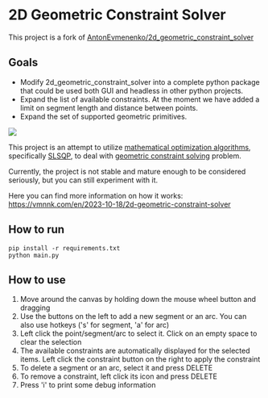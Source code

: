# 2D Geometric Constraint Solver

This project is a fork of [AntonEvmenenko/2d_geometric_constraint_solver](https://github.com/AntonEvmenenko/2d_geometric_constraint_solver)

## Goals
- Modify 2d_geometric_constraint_solver into a complete python package that could be used both GUI and headless in other python projects.
- Expand the list of available constraints. At the moment we have added a limit on segment length and distance between points.
- Expand the set of supported geometric primitives.


![](./screenshots/preview.gif)

This project is an attempt to utilize [mathematical optimization algorithms](https://en.wikipedia.org/wiki/Mathematical_optimization), specifically [SLSQP](https://docs.scipy.org/doc/scipy/reference/optimize.minimize-slsqp.html), to deal with [geometric constraint solving](https://en.wikipedia.org/wiki/Geometric_constraint_solving) problem.

Currently, the project is not stable and mature enough to be considered seriously, but you can still experiment with it.

Here you can find more information on how it works: https://vmnnk.com/en/2023-10-18/2d-geometric-constraint-solver

## How to run

```
pip install -r requirements.txt
python main.py
```

## How to use

1. Move around the canvas by holding down the mouse wheel button and dragging
1. Use the buttons on the left to add a new segment or an arc. You can also use hotkeys ('s' for segment, 'a' for arc)
1. Left click the point/segment/arc to select it. Click on an empty space to clear the selection
1. The available constraints are automatically displayed for the selected items. Left click the constraint button on the right to apply the constraint
1. To delete a segment or an arc, select it and press DELETE
1. To remove a constraint, left click its icon and press DELETE
1. Press 'i' to print some debug information